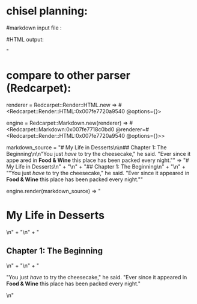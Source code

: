 # chisel planning:


#markdown input file :
<!-- # My Life in Desserts

## Chapter 1: The Beginning

"You just *have* to try the cheesecake," he said. "Ever since it appeared in
**Food & Wine** this place has been packed every night."
Using a markdown parser, we could convert that example markdown document into the following chunk of HTML: -->

#HTML output:

<!-- "<h1>My Life in Desserts</h1>

<h2>Chapter 1: The Beginning</h2>

<p>"You just <em>have</em> to try the cheesecake," he said. "Ever since it appeared in <strong>Food & Wine</strong> this place has been packed every night."</p> -->
"


# compare to other parser (Redcarpet):
renderer = Redcarpet::Render::HTML.new
=> #<Redcarpet::Render::HTML:0x007fe7720a9540 @options={}>

engine = Redcarpet::Markdown.new(renderer)
=> #<Redcarpet::Markdown:0x007fe7718c0bd0 @renderer=#<Redcarpet::Render::HTML:0x007fe7720a9540 @options={}>>

markdown_source = "# My Life in Desserts\n\n## Chapter 1: The Beginning\n\n\"You just *have* to try the cheesecake,\" he said. \"Ever since it appe
ared in **Food & Wine** this place has been packed every night.\""
=> "# My Life in Desserts\n" +
"\n" +
"## Chapter 1: The Beginning\n" +
"\n" +
"\"You just *have* to try the cheesecake,\" he said. \"Ever since it appeared in **Food & Wine** this place has been packed every night.\""

engine.render(markdown_source)
=> "<h1>My Life in Desserts</h1>\n" +
"\n" +
"<h2>Chapter 1: The Beginning</h2>\n" +
"\n" +
"<p>&quot;You just <em>have</em> to try the cheesecake,&quot; he said. &quot;Ever since it appeared in <strong>Food &amp; Wine</strong> this place has been packed
 every night.&quot;</p>\n"
